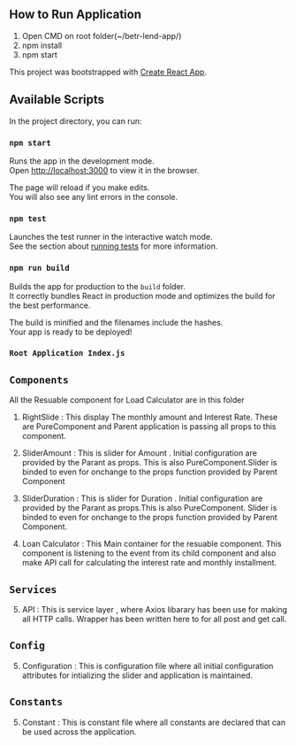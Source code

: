 ## How to Run Application

1. Open CMD on root folder(~/betr-lend-app/)
2. npm install
3. npm start


This project was bootstrapped with [Create React App](https://github.com/facebook/create-react-app).

## Available Scripts

In the project directory, you can run:

### `npm start`

Runs the app in the development mode.<br>
Open [http://localhost:3000](http://localhost:3000) to view it in the browser.

The page will reload if you make edits.<br>
You will also see any lint errors in the console.

### `npm test`

Launches the test runner in the interactive watch mode.<br>
See the section about [running tests](https://facebook.github.io/create-react-app/docs/running-tests) for more information.

### `npm run build`

Builds the app for production to the `build` folder.<br>
It correctly bundles React in production mode and optimizes the build for the best performance.

The build is minified and the filenames include the hashes.<br>
Your app is ready to be deployed!

### `Root Application Index.js`
##  `Components`

All the Resuable component for Load Calculator are in this folder
1. RightSlide : This display  The monthly amount  and Interest Rate.
                These are  PureComponent and Parent application is passing all props to this component.

2. SliderAmount : This is slider for Amount . Initial configuration are provided by the Parant as props.
                  This is also PureComponent.Slider is binded to even for onchange to the props function provided by Parent Component
3. SliderDuration : This is slider for Duration . Initial configuration are provided by the Parant as                         props.This is also PureComponent. Slider is binded to even for onchange to the props function provided by Parent Component.

4. Loan Calculator : This Main container for the resuable component. This component is listening to the event from its child component and also make API call for calculating the interest rate and monthly installment. 

##  `Services`
5. API : This is service layer , where Axios libarary has been use for making all HTTP calls. Wrapper has been written here to for all post and get call.


##  `Config`
5. Configuration : This is configuration file where all initial configuration attributes for intializing the slider and application is maintained.


##  `Constants`
5. Constant : This is constant file where all constants are declared that can be used across the application.
